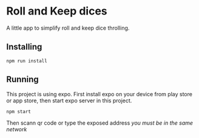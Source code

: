 # Roll and Keep dices

A little app to simplify roll and keep dice throlling.

## Installing

`npm run install`

## Running

This project is using expo.
First install expo on your device from play store or app store, then start expo server in this project.

`npm start`

Then scann qr code or type the exposed address *you must be in the same network*